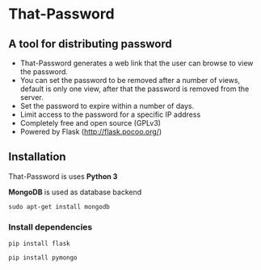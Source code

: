 # That-Password

## A tool for distributing password

- That-Password generates a web link that the user can browse to view the password.
- You can set the password to be removed after a number of views, default is only one view, after that the password is removed from the server.
- Set the password to expire within a number of days.
- Limit access to the password for a specific IP address
- Completely free and open source (GPLv3)
- Powered by Flask (http://flask.pocoo.org/)

## Installation

That-Password is uses __Python 3__

__MongoDB__ is used as database backend

    sudo apt-get install mongodb

### Install dependencies

    pip install flask

    pip install pymongo
